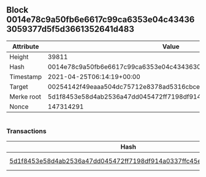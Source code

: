 ## Block 0014e78c9a50fb6e6617c99ca6353e04c434363059377d5f5d3661352641d483

Attribute | Value
--- | ---
Height | 39811
Hash | 0014e78c9a50fb6e6617c99ca6353e04c434363059377d5f5d3661352641d483
Timestamp | 2021-04-25T06:14:19+00:00
Target | 00254142f49eaaa504dc75712e8378ad5316cbcead634704b3734b6271167cc4
Merke root | 5d1f8453e58d4ab2536a47dd045472ff7198df914a0337ffc45ebc72b68ba033
Nonce | 147314291

```

```

### Transactions

Hash | Amount
--- | ---
[5d1f8453e58d4ab2536a47dd045472ff7198df914a0337ffc45ebc72b68ba033](5d1f8453e58d4ab2536a47dd045472ff7198df914a0337ffc45ebc72b68ba033.md) | 10.00000000 SKEPTI 
